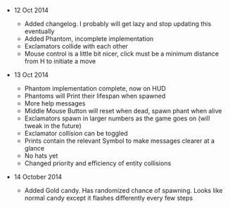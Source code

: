 - 12 Oct 2014
    - Added changelog. I probably will get lazy and stop updating this eventually
    - Added Phantom, incomplete implementation
    - Exclamators collide with each other
    - Mouse control is a little bit nicer, click must be a minimum distance from H to initiate a move

- 13 Oct 2014
    - Phantom implementation complete, now on HUD
    - Phantoms will Print their lifespan when spawned
    - More help messages
    - Middle Mouse Button will reset when dead, spawn phant when alive
    - Exclamators spawn in larger numbers as the game goes on (will tweak in the future)
    - Exclamator collision can be toggled
    - Prints contain the relevant Symbol to make messages clearer at a glance
    - No hats yet
    - Changed priority and efficiency of entity collisions

- 14 October 2014
    - Added Gold candy. Has randomized chance of spawning. Looks like normal candy except it flashes differently every few steps
